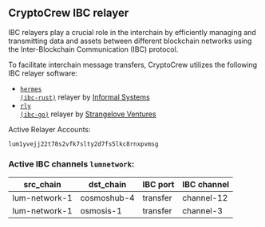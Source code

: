 ## CryptoCrew IBC relayer
IBC relayers play a crucial role in the interchain by efficiently managing and transmitting data and assets between different blockchain networks using the Inter-Blockchain Communication (IBC) protocol.

To facilitate interchain message transfers, CryptoCrew utilizes the following IBC relayer software: 
- <a href="https://github.com/informalsystems/hermes"><code>hermes (ibc-rust)</code></a> relayer by [Informal Systems](https://github.com/informalsystems)
- <a href="https://github.com/cosmos/relayer"><code>rly (ibc-go)</code></a> relayer by [Strangelove Ventures](https://github.com/strangelove-ventures)

Active Relayer Accounts:
```
lum1yvejj22t78s2vfk7slty2d7fs5lkc8rnxpvmsg
```

### Active IBC channels `lumnetwork`:
| src_chain | dst_chain | IBC port | IBC channel |
| --------------- | --------------- | ------------ | ------------------- |
| lum-network-1 | cosmoshub-4 | transfer | channel-12 |
| lum-network-1 | osmosis-1 | transfer | channel-3 |